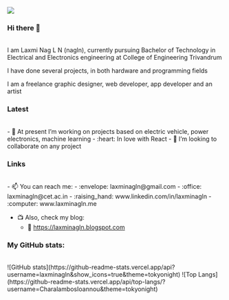 ![](https://komarev.com/ghpvc/?username=laxminagln)
### Hi there 👋
<br>
I am Laxmi Nag L N (nagln), currently pursuing Bachelor of Technology in Electrical and Electronics engineering at College of Engineering Trivandrum

I have done several projects, in both hardware and programming fields

I am a freelance graphic designer, web developer, app developer and an artist

### Latest
<br>
- 🔭 At present I’m working on projects based on electric vehicle, power electronics, machine learning
- :heart: In love with React
- 👯 I’m looking to collaborate on any project 

### Links
<br>
- 📫 You can reach me: 
  - :envelope: laxminagln@gmail.com
  - :office: laxminagln@cet.ac.in
  - :raising_hand: www.linkedin.com/in/laxminagln
  - :computer: www.laxminagln.me
  
- :tv: Also, check my blog:
  - :book: https://laxminagln.blogspot.com

### My GitHub stats:
<br>
![GitHub stats](https://github-readme-stats.vercel.app/api?username=laxminagln&show_icons=true&theme=tokyonight) 
![Top Langs](https://github-readme-stats.vercel.app/api/top-langs/?username=CharalambosIoannou&theme=tokyonight)
